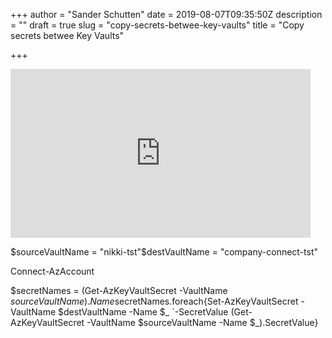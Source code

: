 +++
author = "Sander Schutten"
date = 2019-08-07T09:35:50Z
description = ""
draft = true
slug = "copy-secrets-betwee-key-vaults"
title = "Copy secrets betwee Key Vaults"

+++


<iframe width="480" height="270" src="https://www.youtube.com/embed/dreyY6WmAq4?feature=oembed" frameborder="0" allow="accelerometer; autoplay; encrypted-media; gyroscope; picture-in-picture" allowfullscreen></iframe>

$sourceVaultName = "nikki-tst"$destVaultName = "company-connect-tst"

Connect-AzAccount

$secretNames = (Get-AzKeyVaultSecret -VaultName $sourceVaultName).Name$secretNames.foreach{Set-AzKeyVaultSecret -VaultName $destVaultName -Name $_ `-SecretValue (Get-AzKeyVaultSecret -VaultName $sourceVaultName -Name $_).SecretValue}

